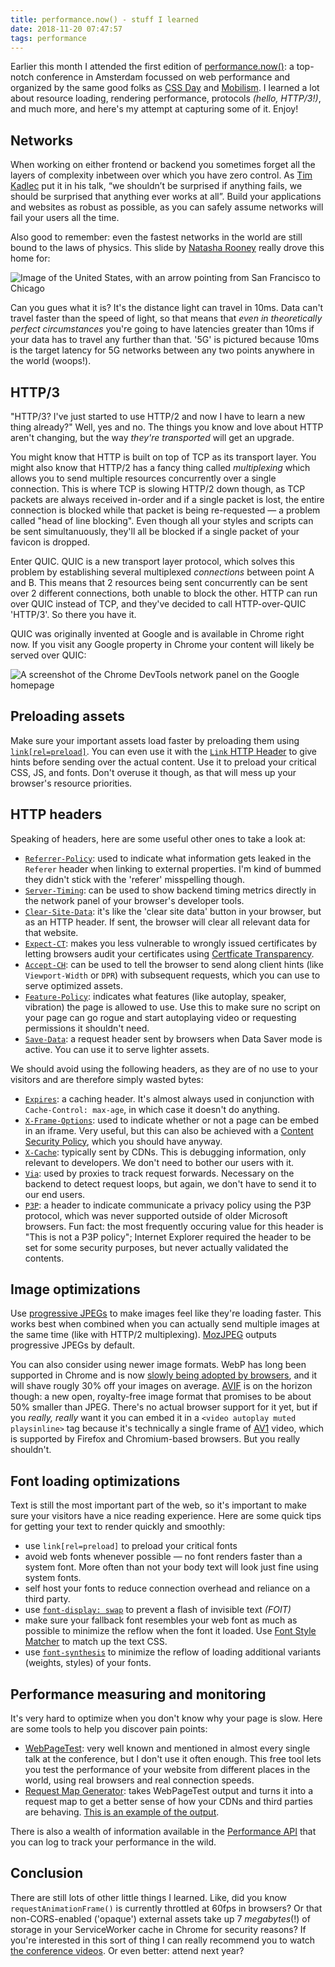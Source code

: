 ```yaml
---
title: performance.now() - stuff I learned
date: 2018-11-20 07:47:57
tags: performance
---
```


Earlier this month I attended the first edition of [performance.now()](https://perfnow.nl): a top-notch conference in Amsterdam focussed on web performance and organized by the same good folks as [CSS Day](https://cssday.nl) and [Mobilism](https://mobilism.nl). I learned a lot about resource loading, rendering performance, protocols _(hello, HTTP/3!)_, and much more, and here's my attempt at capturing some of it. Enjoy!

<!-- more -->

## Networks

When working on either frontend or backend you sometimes forget all the layers of complexity inbetween over which you have zero control. As [Tim Kadlec](https://twitter.com/tkadlec) put it in his talk, “we shouldn’t be surprised if anything fails, we should be surprised that anything ever works at all”. Build your applications and websites as robust as possible, as you can safely assume networks will fail your users all the time.

Also good to remember: even the fastest networks in the world are still bound to the laws of physics. This slide by [Natasha Rooney](https://twitter.com/thisNatasha) really drove this home for:

![Image of the United States, with an arrow pointing from San Francisco to Chicago](./5g.jpg)

Can you gues what it is? It's the distance light can travel in 10ms. Data can't travel faster than the speed of light, so that means that _even in theoretically perfect circumstances_ you're going to have latencies greater than 10ms if your data has to travel any further than that. '5G' is pictured because 10ms is the target latency for 5G networks between any two points anywhere in the world (woops!).

## HTTP/3

"HTTP/3? I've just started to use HTTP/2 and now I have to learn a new thing already?" Well, yes and no. The things you know and love about HTTP aren't changing, but the way _they're transported_ will get an upgrade.

You might know that HTTP is built on top of TCP as its transport layer. You might also know that HTTP/2 has a fancy thing called _multiplexing_ which allows you to send multiple resources concurrently over a single connection. This is where TCP is slowing HTTP/2 down though, as TCP packets are always received in-order and if a single packet is lost, the entire connection is blocked while that packet is being re-requested — a problem called "head of line blocking". Even though all your styles and scripts can be sent simultanuously, they'll all be blocked if a single packet of your favicon is dropped.

Enter QUIC. QUIC is a new transport layer protocol, which solves this problem by establishing several multiplexed _connections_ between point A and B. This means that 2 resources being sent concurrently can be sent over 2 different connections, both unable to block the other. HTTP can run over QUIC instead of TCP, and they've decided to call HTTP-over-QUIC 'HTTP/3'. So there you have it.

QUIC was originally invented at Google and is available in Chrome right now. If you visit any Google property in Chrome your content will likely be served over QUIC:

![A screenshot of the Chrome DevTools network panel on the Google homepage](./quic.png)

## Preloading assets

Make sure your important assets load faster by preloading them using [`link[rel=preload]`](https://developer.mozilla.org/en-US/docs/Web/HTML/Preloading_content). You can even use it with the [`Link` HTTP Header](https://www.w3.org/wiki/LinkHeader) to give hints before sending over the actual content. Use it to preload your critical CSS, JS, and fonts. Don't overuse it though, as that will mess up your browser's resource priorities.

## HTTP headers

Speaking of headers, here are some useful other ones to take a look at:

* [`Referrer-Policy`](https://developer.mozilla.org/en-US/docs/Web/HTTP/Headers/Referrer-Policy): used to indicate what information gets leaked in the `Referer` header when linking to external properties. I'm kind of bummed they didn't stick with the 'referer' misspelling though.
* [`Server-Timing`](https://developer.mozilla.org/en-US/docs/Web/HTTP/Headers/Server-Timing): can be used to show backend timing metrics directly in the network panel of your browser's developer tools.
* [`Clear-Site-Data`](https://developer.mozilla.org/en-US/docs/Web/HTTP/Headers/Clear-Site-Data): it's like the 'clear site data' button in your browser, but as an HTTP header. If sent, the browser will clear all relevant data for that website.
* [`Expect-CT`](https://developer.mozilla.org/en-US/docs/Web/HTTP/Headers/Expect-CT): makes you less vulnerable to wrongly issued certificates by letting browsers audit your certificates using [Certficate Transparency](https://www.certificate-transparency.org/what-is-ct).
* [`Accept-CH`](https://httpwg.org/http-extensions/client-hints.html`): can be used to tell the browser to send along client hints (like `Viewport-Width` or `DPR`) with subsequent requests, which you can use to serve optimized assets.
* [`Feature-Policy`](https://developer.mozilla.org/en-US/docs/Web/HTTP/Headers/Feature-Policy): indicates what features (like autoplay, speaker, vibration) the page is allowed to use. Use this to make sure no script on your page can go rogue and start autoplaying video or requesting permissions it shouldn't need.
* [`Save-Data`](http://webconcepts.info/concepts/http-header/Save-Data): a request header sent by browsers when Data Saver mode is active. You can use it to serve lighter assets.

We should avoid using the following headers, as they are of no use to your visitors and are therefore simply wasted bytes:

* [`Expires`](https://developer.mozilla.org/en-US/docs/Web/HTTP/Headers/Expires): a caching header. It's almost always used in conjunction with `Cache-Control: max-age`, in which case it doesn't do anything.
* [`X-Frame-Options`](https://developer.mozilla.org/en-US/docs/Web/HTTP/Headers/X-Frame-Options): used to indicate whether or not a page can be embed in an iframe. Very useful, but this can also be achieved with a [Content Security Policy](https://developer.mozilla.org/en-US/docs/Web/HTTP/Headers/Content-Security-Policy), which you should have anyway.
* [`X-Cache`](`https://anothersysadmin.wordpress.com/2008/04/22/x-cache-and-x-cache-lookup-headers-explained/`): typically sent by CDNs. This is debugging information, only relevant to developers. We don't need to bother our users with it.
* [`Via`](https://developer.mozilla.org/en-US/docs/Web/HTTP/Headers/Via): used by proxies to track request forwards. Necessary on the backend to detect request loops, but again, we don't have to send it to our end users.
* [`P3P`](https://en.wikipedia.org/wiki/P3P): a header to indicate communicate a privacy policy using the P3P protocol, which was never supported outside of older Microsoft browsers. Fun fact: the most frequently occuring value for this header is "This is not a P3P policy"; Internet Explorer required the header to be set for some security purposes, but never actually validated the contents.

## Image optimizations

Use [progressive JPEGs](https://www.liquidweb.com/kb/what-is-a-progressive-jpeg/) to make images feel like they're loading faster. This works best when combined when you can actually send multiple images at the same time (like with HTTP/2 multiplexing). [MozJPEG](https://github.com/mozilla/mozjpeg) outputs progressive JPEGs by default.

You can also consider using newer image formats. WebP has long been supported in Chrome and is now [slowly being adopted by browsers](https://www.zdnet.com/article/firefox-and-edge-add-support-for-googles-webp-image-format/), and it will shave rougly 30% off your images on average. [AVIF](https://en.wikipedia.org/wiki/AV1#AV1_Still_Image_File_Format_%28AVIF%29) is on the horizon though: a new open, royalty-free image format that promises to be about 50% smaller than JPEG. There's no actual browser support for it yet, but if you _really, really_ want it you can embed it in a `<video autoplay muted playsinline>` tag because it's technically a single frame of [AV1](https://en.wikipedia.org/wiki/AV1) video, which is supported by Firefox and Chromium-based browsers. But you really shouldn't.

## Font loading optimizations

Text is still the most important part of the web, so it's important to make sure your visitors have a nice reading experience.  Here are some quick tips for getting your text to render quickly and smoothly:

* use `link[rel=preload]` to preload your critical fonts
* avoid web fonts whenever possible — no font renders faster than a system font. More often than not your body text will look just fine using system fonts.
* self host your fonts to reduce connection overhead and reliance on a third party.
* use [`font-display: swap`](https://developer.mozilla.org/en-US/docs/Web/CSS/@font-face/font-display) to prevent a flash of invisible text _(FOIT)_
* make sure your fallback font resembles your web font as much as possible to minimize the reflow when the font it loaded. Use [Font Style Matcher](https://meowni.ca/font-style-matcher/) to match up the text CSS.
* use [`font-synthesis`](https://developer.mozilla.org/en-US/docs/Web/CSS/font-synthesis) to minimize the reflow of loading additional variants (weights, styles) of your fonts.

## Performance measuring and monitoring

It's very hard to optimize when you don't know why your page is slow. Here are some tools to help you discover pain points:

* [WebPageTest](https://www.webpagetest.org/): very well known and mentioned in almost every single talk at the conference, but I don't use it often enough. This free tool lets you test the performance of your website from different places in the world, using real browsers and real connection speeds.
* [Request Map Generator](http://requestmap.webperf.tools/): takes WebPageTest output and turns it into a request map to get a better sense of how your CDNs and third parties are behaving. [This is an example of the output](http://requestmap.webperf.tools/render/150930_6C_8e18a8699be0287083cc5f121a0b18f4/).

There is also a wealth of information available in the [Performance API](https://developer.mozilla.org/en-US/docs/Web/API/Performance) that you can log to track your performance in the wild.

## Conclusion

There are still lots of other little things I learned. Like, did you know `requestAnimationFrame()` is currently throttled at 60fps in browsers? Or that non-CORS-enabled ('opaque') external assets take up 7 _megabytes_(!) of storage in your ServiceWorker cache in Chrome for security reasons? If you're interested in this sort of thing I can really recommend you to watch [the conference videos](https://www.youtube.com/playlist?list=PLjnstNlepBvMnKuNFvWeQWzlRp8Cbiw0X). Or even better: attend next year?
